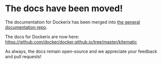 # The docs have been moved!

The documentation for Dockerix has been merged into
[the general documentation repo](https://github.com/docker/docker.github.io).

The docs for Dockerix are now here:
https://github.com/docker/docker.github.io/tree/master/kitematic

As always, the docs remain open-source and we appreciate your feedback and
pull requests!
